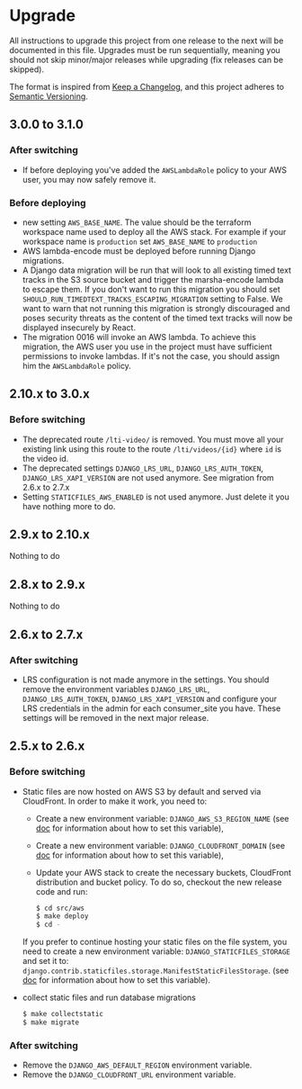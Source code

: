 # Upgrade

All instructions to upgrade this project from one release to the next will be
documented in this file. Upgrades must be run sequentially, meaning you should
not skip minor/major releases while upgrading (fix releases can be skipped).

The format is inspired from [Keep a Changelog](https://keepachangelog.com/en/1.0.0/),
and this project adheres to [Semantic Versioning](https://semver.org/spec/v2.0.0.html).

## 3.0.0 to 3.1.0

### After switching

- If before deploying you've added the `AWSLambdaRole` policy to your AWS user, you may now
  safely remove it.

### Before deploying

- new setting `AWS_BASE_NAME`. The value should be the terraform workspace name used to deploy
  all the AWS stack. For example if your workspace name is `production` set `AWS_BASE_NAME` to
  `production`
- AWS lambda-encode must be deployed before running Django migrations.
- A Django data migration will be run that will look to all existing timed text tracks in the
  S3 source bucket and trigger the marsha-encode lambda to escape them. If you don't want to
  run this migration you should set `SHOULD_RUN_TIMEDTEXT_TRACKS_ESCAPING_MIGRATION` setting
  to False. We want to warn that not running this migration is strongly discouraged and poses
  security threats as the content of the timed text tracks will now be displayed insecurely
  by React.
- The migration 0016 will invoke an AWS lambda. To achieve this migration, the AWS user you use
  in the project must have sufficient permissions to invoke lambdas. If it's not the case, you
  should assign him the `AWSLambdaRole` policy.

## 2.10.x to 3.0.x

### Before switching

- The deprecated route `/lti-video/` is removed. You must move all your existing
  link using this route to the route `/lti/videos/{id}` where `id` is the video id.
- The deprecated settings `DJANGO_LRS_URL`, `DJANGO_LRS_AUTH_TOKEN`, `DJANGO_LRS_XAPI_VERSION`
  are not used anymore. See migration from 2.6.x to 2.7.x
- Setting `STATICFILES_AWS_ENABLED` is not used anymore. Just delete it you have nothing more
  to do.

## 2.9.x to 2.10.x

Nothing to do

## 2.8.x to 2.9.x

Nothing to do

## 2.6.x to 2.7.x

### After switching

- LRS configuration is not made anymore in the settings. You should remove the environment
  variables `DJANGO_LRS_URL`, `DJANGO_LRS_AUTH_TOKEN`, `DJANGO_LRS_XAPI_VERSION` and configure
  your LRS credentials in the admin for each consumer_site you have.
  These settings will be removed in the next major release.

## 2.5.x to 2.6.x

### Before switching

- Static files are now hosted on AWS S3 by default and served via CloudFront.
  In order to make it work, you need to:
    * Create a new environment variable: `DJANGO_AWS_S3_REGION_NAME`
      (see [doc](./docs/env.md#django_aws_s3_region_name) for information about how
      to set this variable),
    * Create a new environment variable: `DJANGO_CLOUDFRONT_DOMAIN`
      (see [doc](./docs/env.md#django_cloudfront_domain) for information about how
      to set this variable),
    * Update your AWS stack to create the necessary buckets, CloudFront distribution
      and bucket policy. To do so, checkout the new release code and run:

        ```bash
        $ cd src/aws
        $ make deploy
        $ cd -
        ```
  If you prefer to continue hosting your static files on the file system, you need to
  create a new environment variable: `DJANGO_STATICFILES_STORAGE` and set it to:
  `django.contrib.staticfiles.storage.ManifestStaticFilesStorage`.
  (see [doc](./docs/env.md#django_staticfiles_storage) for information about how
  to set this variable).

- collect static files and run database migrations

    ```bash
    $ make collectstatic
    $ make migrate
    ```

### After switching

- Remove the `DJANGO_AWS_DEFAULT_REGION` environment variable.
- Remove the `DJANGO_CLOUDFRONT_URL` environment variable.
